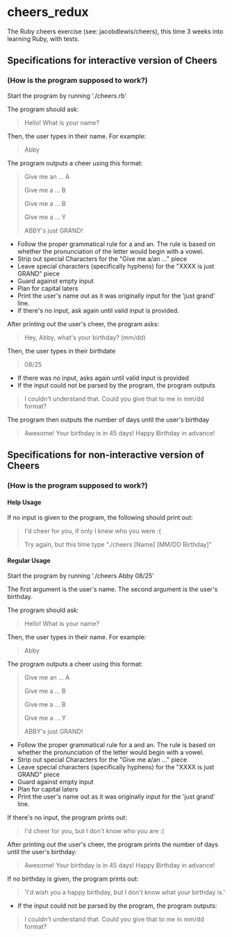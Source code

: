 # cheers_redux
The Ruby cheers exercise (see: jacobdlewis/cheers), this time 3 weeks into learning Ruby, with tests.

## Specifications for interactive version of Cheers
### (How is the program supposed to work?)

Start the program by running './cheers.rb'

The program should ask:

> Hello! What is your name?

Then, the user types in their name. For example:

> Abby

The program outputs a cheer using this format:

> Give me an ... A
>
> Give me a ... B
>
> Give me a ... B
>
> Give me a ... Y
>
> ABBY's just GRAND!

* Follow the proper grammatical rule for a and an. The rule is based on whether the pronunciation of the letter would begin with a vowel.
* Strip out special Characters for the "Give me a/an ..." piece
* Leave special characters (specifically hyphens) for the "XXXX is just GRAND" piece
* Guard against empty input
* Plan for capital laters
* Print the user's name out as it was originally input for the 'just grand' line.
* If there's no input, ask again until valid input is provided.

After printing out the user's cheer, the program asks:

> Hey, Abby, what's your birthday? (mm/dd)

Then, the user types in their birthdate

> 08/25

* If there was no input, asks again until valid input is provided
* If the input could not be parsed by the program, the program outputs

> I couldn't understand that. Could you give that to me in mm/dd format?

The program then outputs the number of days until the user's birthday

> Awesome! Your birthday is in 45 days! Happy Birthday in advance!

## Specifications for non-interactive version of Cheers
### (How is the program supposed to work?)


#### Help Usage
If no input is given to the program, the following should print out:

>I'd cheer for you, if only I knew who you were :(
>
>Try again, but this time type "./cheers [Name] [MM/DD Birthday]"

#### Regular Usage
Start the program by running './cheers Abby 08/25'

The first argument is the user's name.
The second argument is the user's birthday.

The program should ask:

> Hello! What is your name?

Then, the user types in their name. For example:

> Abby

The program outputs a cheer using this format:

> Give me an ... A
>
> Give me a ... B
>
> Give me a ... B
>
> Give me a ... Y
>
> ABBY's just GRAND!

* Follow the proper grammatical rule for a and an. The rule is based on whether the pronunciation of the letter would begin with a vowel.
* Strip out special Characters for the "Give me a/an ..." piece
* Leave special characters (specifically hyphens) for the "XXXX is just GRAND" piece
* Guard against empty input
* Plan for capital laters
* Print the user's name out as it was originally input for the 'just grand' line.

If there's no input, the program prints out:

> I'd cheer for you, but I don't know who you are :(

After printing out the user's cheer, the program prints the number of days until the user's birthday:

> Awesome! Your birthday is in 45 days! Happy Birthday in advance!

If no birthday is given, the program prints out:

>'I'd wish you a happy birthday, but I don't know what your birthday is.'

* If the input could not be parsed by the program, the program outputs:

> I couldn't understand that. Could you give that to me in mm/dd format?
